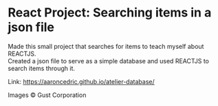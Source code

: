 # React Project: Searching items in a json file
Made this small project that searches for items to teach myself about REACTJS.  
Created a json file to serve as a simple database and used REACTJS to search items through it.  
 
Link: https://aaroncedric.github.io/atelier-database/
<p>Images &copy; Gust Corporation</p>
